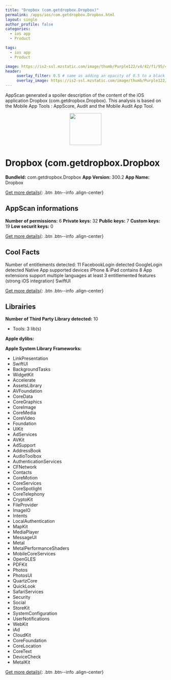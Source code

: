 ```yaml
---
title: "Dropbox (com.getdropbox.Dropbox)"
permalink: /apps/ios/com.getdropbox.Dropbox.html
layout: single
author_profile: false
categories: 
  - ios app 
  - Product 

tags: 
  - ios app 
  - Product 

image: https://is2-ssl.mzstatic.com/image/thumb/Purple122/v4/42/f1/95/42f195ff-1cba-c40f-12d5-4dd95e7137fa/AppIcon-0-1x_U007emarketing-0-7-0-85-220.png/512x512bb.jpg
header: 
     overlay_filter: 0.5 # same as adding an opacity of 0.5 to a black background
     overlay_image: https://is2-ssl.mzstatic.com/image/thumb/Purple122/v4/42/f1/95/42f195ff-1cba-c40f-12d5-4dd95e7137fa/AppIcon-0-1x_U007emarketing-0-7-0-85-220.png/512x512bb.jpg
---
```

AppScan generated a spoiler description of the content of the iOS application Dropbox (com.getdropbox.Dropbox). This analysis is based on the Mobile App Tools : AppScore, Audit and the Mobile Audit App Tool.

  
  
<div style="text-align: center;"><img src="https://is2-ssl.mzstatic.com/image/thumb/Purple122/v4/42/f1/95/42f195ff-1cba-c40f-12d5-4dd95e7137fa/AppIcon-0-1x_U007emarketing-0-7-0-85-220.png/512x512bb.jpg" width="100" height="100"></div>  
  
# Dropbox (com.getdropbox.Dropbox

**BundleId:** com.getdropbox.Dropbox
**App Version:** 300.2
**App Name:** Dropbox


[Get more details](/pricing.html){: .btn .btn--info .align-center}  
  
## AppScan informations 

**Number of permissions:** 6
**Private keys:** 32
**Public keys:** 7
**Custom keys:** 19
**Low securit keys:** 0
  
[Get more details](/pricing.html){: .btn .btn--info .align-center}

## Cool Facts

Number of entitlements detected: 11
FacebookLogin detected
GoogleLogin detected
Native App
supported devices iPhone & iPad
contains 8 App extensions
support multiple languages
at least 3 entitlemented features (strong iOS integration)
SwiftUI
  
[Get more details](/pricing.html){: .btn .btn--info .align-center}

## Librairies 
**Number of Third Party Library detected:** 10
- Tools: 3 lib(s)

**Apple dylibs:**


**Apple System Library Frameworks:**
- LinkPresentation
- SwiftUI
- BackgroundTasks
- WidgetKit
- Accelerate
- AssetsLibrary
- AVFoundation
- CoreData
- CoreGraphics
- CoreImage
- CoreMedia
- CoreVideo
- Foundation
- UIKit
- AdServices
- AVKit
- AdSupport
- AddressBook
- AudioToolbox
- AuthenticationServices
- CFNetwork
- Contacts
- CoreMotion
- CoreServices
- CoreSpotlight
- CoreTelephony
- CryptoKit
- FileProvider
- ImageIO
- Intents
- LocalAuthentication
- MapKit
- MediaPlayer
- MessageUI
- Metal
- MetalPerformanceShaders
- MobileCoreServices
- OpenGLES
- PDFKit
- Photos
- PhotosUI
- QuartzCore
- QuickLook
- SafariServices
- Security
- Social
- StoreKit
- SystemConfiguration
- UserNotifications
- WebKit
- iAd
- CloudKit
- CoreFoundation
- CoreLocation
- CoreText
- DeviceCheck
- MetalKit


  
[Get more details](/pricing.html){: .btn .btn--info .align-center}

